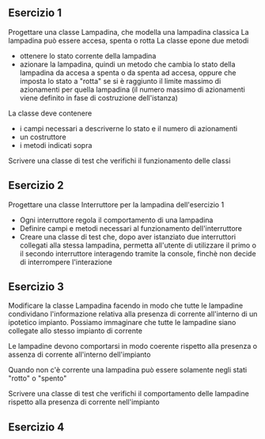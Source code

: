## Esercizio 1
Progettare una classe Lampadina, che modella una lampadina classica
La lampadina può essere accesa, spenta o rotta
La classe epone due metodi
* ottenere lo stato corrente della lampadina
* azionare la lampadina, quindi un metodo che cambia lo stato della lampadina da accesa a spenta o da spenta ad accesa, oppure che imposta lo stato a "rotta" se si è raggiunto il limite massimo di azionamenti per quella lampadina (il numero massimo di azionamenti viene definito in fase di costruzione dell'istanza)

La classe deve contenere 
* i campi necessari a descriverne lo stato e il numero di azionamenti
* un costruttore
* i metodi indicati sopra

Scrivere una classe di test che verifichi il funzionamento delle classi


## Esercizio 2
Progettare una classe Interruttore per la lampadina dell'esercizio 1

* Ogni interruttore regola il comportamento di una lampadina
* Definire campi e metodi necessari al funzionamento dell'interruttore
* Creare una classe di test che, dopo aver istanziato due interruttori collegati alla stessa lampadina, permetta all'utente di utilizzare il primo o il secondo interruttore interagendo tramite la console, finchè non decide di interrompere l'interazione


## Esercizio 3
Modificare la classe Lampadina facendo in modo che tutte le lampadine condividano l'informazione relativa alla presenza di corrente all'interno di un ipotetico impianto. Possiamo immaginare che tutte le lampadine siano collegate allo stesso impianto di corrente

Le lampadine devono comportarsi in modo coerente rispetto alla presenza o assenza di corrente all'interno dell'impianto

Quando non c'è corrente una lampadina può essere solamente negli stati "rotto" o "spento"

Scrivere una classe di test che verifichi il comportamento delle lampadine rispetto alla presenza di corrente nell'impianto

## Esercizio 4
